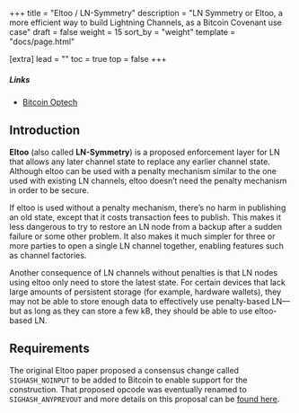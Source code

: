 +++
title = "Eltoo / LN-Symmetry"
description = "LN Symmetry or Eltoo, a more efficient way to build Lightning Channels, as a Bitcoin Covenant use case"
draft = false
weight = 15
sort_by = "weight"
template = "docs/page.html"

[extra]
lead = ""
toc = true
top = false
+++


##### Links

- [Bitcoin Optech](https://bitcoinops.org/en/topics/eltoo/)

## Introduction

**Eltoo** (also called **LN-Symmetry**) is a proposed enforcement layer for LN that allows any later
channel state to replace any earlier channel state. Although eltoo can be used with a penalty
mechanism similar to the one used with existing LN channels, eltoo doesn’t need the penalty
mechanism in order to be secure.

If eltoo is used without a penalty mechanism, there’s no harm in publishing an old state, except
that it costs transaction fees to publish. This makes it less dangerous to try to restore an LN node
from a backup after a sudden failure or some other problem. It also makes it much simpler for three
or more parties to open a single LN channel together, enabling features such as channel factories.

Another consequence of LN channels without penalties is that LN nodes using eltoo only need to store
the latest state. For certain devices that lack large amounts of persistent storage (for example,
hardware wallets), they may not be able to store enough data to effectively use penalty-based LN—but
as long as they can store a few kB, they should be able to use eltoo-based LN.


## Requirements

The original Eltoo paper proposed a consensus change called `SIGHASH_NOINPUT` to be added to Bitcoin
to enable support for the construction. That proposed opcode was eventually renamed to
`SIGHASH_ANYPREVOUT` and more details on this proposal can be [found here](/proposals/apo).
